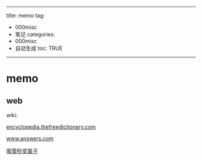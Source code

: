  ---
title: memo 
tag: 
- 000misc 
- 笔记
categories:
- 000misc 
- 自动生成
toc: TRUE
--- 
<h1 id="memo">memo</h1>
<h2 id="web">web</h2>
<p>wiki:</p>
<p><a href="http://encyclopedia.thefreedictionary.com/">encyclopedia.thefreedictionary.com</a></p>
<p><a href="https://www.answers.com/">www.answers.com</a></p>
<p><a href="https://www.sohu.com/a/230583209_614840">吸管秒变笛子</a></p>

